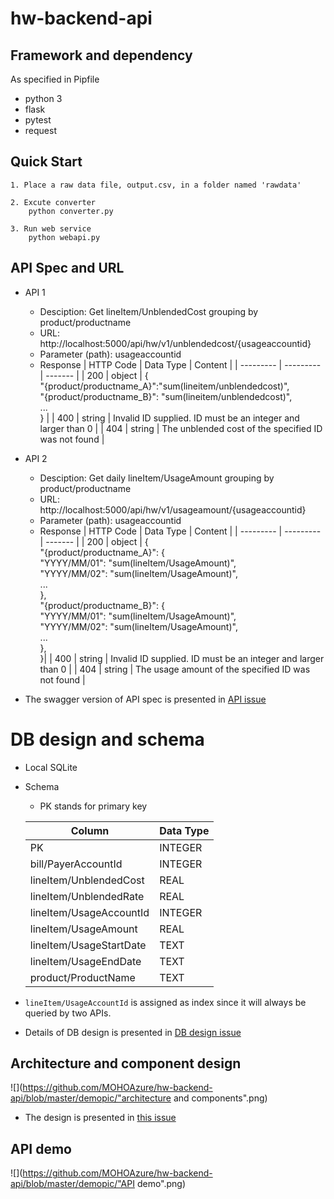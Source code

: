 # hw-backend-api

## Framework and dependency
As specified in Pipfile
- python 3
- flask
- pytest
- request

## Quick Start
```
1. Place a raw data file, output.csv, in a folder named 'rawdata'

2. Excute converter
    python converter.py

3. Run web service
    python webapi.py
```

## API Spec and URL
- API 1
   - Desciption: Get lineItem/UnblendedCost grouping by product/productname
   - URL:  http://localhost:5000/api/hw/v1/unblendedcost/{usageaccountid}
   - Parameter (path): usageaccountid
   - Response
      | HTTP Code | Data Type | Content |
      | --------- | --------- | ------- |
      | 200 | object | {<br>"{product/productname_A}":"sum(lineitem/unblendedcost)",<br>"{product/productname_B}": "sum(lineitem/unblendedcost)",  <br> ...<br>} |
      | 400 | string | Invalid ID supplied. ID must be an integer and larger than 0 |
      | 404 | string | The unblended cost of the specified ID was not found |
      
- API 2
   - Desciption: Get daily lineItem/UsageAmount grouping by product/productname
   - URL:  http://localhost:5000/api/hw/v1/usageamount/{usageaccountid}
   - Parameter (path): usageaccountid
   - Response
      | HTTP Code | Data Type | Content |
      | --------- | --------- | ------- |
      | 200 | object | {<br>"{product/productname_A}": {<br>"YYYY/MM/01": "sum(lineItem/UsageAmount)",<br>"YYYY/MM/02": "sum(lineItem/UsageAmount)",<br>...<br>},<br>"{product/productname_B}": {<br>"YYYY/MM/01": "sum(lineItem/UsageAmount)",<br>"YYYY/MM/02": "sum(lineItem/UsageAmount)",<br>...<br>},<br>}|
      | 400 | string | Invalid ID supplied. ID must be an integer and larger than 0 |
      | 404 | string | The usage amount of the specified ID was not found |
    
- The swagger version of API spec is presented in [API issue](https://github.com/MOHOAzure/hw-backend-api/issues/3)

# DB design and schema
- Local SQLite
- Schema
    - PK stands for primary key
    
    | Column | Data Type |
    | -- | -- |
    | PK | INTEGER |
    | bill/PayerAccountId | INTEGER |
    | lineItem/UnblendedCost | REAL  |
    | lineItem/UnblendedRate | REAL  |
    | lineItem/UsageAccountId | INTEGER |
    | lineItem/UsageAmount | REAL  |
    | lineItem/UsageStartDate | TEXT  |
    | lineItem/UsageEndDate | TEXT |
    | product/ProductName | TEXT |
    
- `lineItem/UsageAccountId` is assigned as index since it will always be queried by two APIs.
- Details of DB design is presented in [DB design issue](https://github.com/MOHOAzure/hw-backend-api/issues/4)

## Architecture and component design
![](https://github.com/MOHOAzure/hw-backend-api/blob/master/demopic/"architecture and components".png)
- The design is presented in [this issue](https://github.com/MOHOAzure/hw-backend-api/issues/8)

## API demo
![](https://github.com/MOHOAzure/hw-backend-api/blob/master/demopic/"API demo".png)
